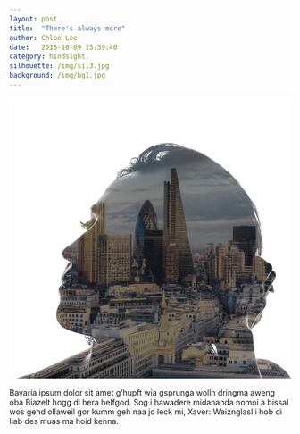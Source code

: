 ```yaml
---
layout: post
title:  "There's always more"
author: Chloe Lee
date:   2015-10-09 15:39:40
category: hindsight
silhouette: /img/sil3.jpg
background: /img/bg1.jpg
---
```


![Picture 1](/img/2.jpg)

Bavaria ipsum dolor sit amet g’hupft wia gsprunga wolln dringma aweng oba Biazelt hogg di hera helfgod. Sog i hawadere midananda nomoi a bissal wos gehd ollaweil gor kumm geh naa jo leck mi, Xaver: Weiznglasl i hob di liab des muas ma hoid kenna.
